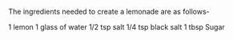 The ingredients needed to create a lemonade are as follows-

1 lemon 
1 glass of water 
1/2 tsp salt 
1/4 tsp black salt
1 tbsp Sugar 